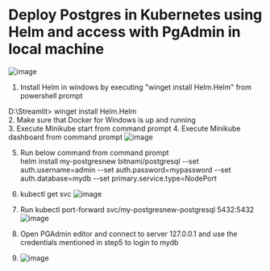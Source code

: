# Deploy Postgres in Kubernetes using Helm and access with PgAdmin in local machine

![image](https://github.com/user-attachments/assets/1a7cb5c6-ce0b-429b-b3f5-e2896f5c9d0d)

1. Install Helm in windows by executing "winget install Helm.Helm" from powershell prompt

 D:\Streamlit> winget install Helm.Helm    
2. Make sure that Docker for Windows is up and running  
3. Execute Minikube start  from command prompt
4. Execute Minikube dashboard  from command prompt  ![image](https://github.com/user-attachments/assets/cb5c57e2-97ea-4953-a497-c6a1856e2063)  


5. Run below command from command prompt  
  helm install my-postgresnew bitnami/postgresql  --set auth.username=admin --set auth.password=mypassword --set auth.database=mydb  --set primary.service.type=NodePort
6. kubectl get svc ![image](https://github.com/user-attachments/assets/76ac252e-4bc2-4790-988c-a37674b35665)

7.  Run  kubectl port-forward svc/my-postgresnew-postgresql 5432:5432    ![image](https://github.com/user-attachments/assets/1e57458c-d891-4135-a2d8-00ab1afda9d9)
8.  Open PGAdmin editor and connect to server 127.0.0.1 and use the credentials mentioned in step5 to login to mydb
9.  ![image](https://github.com/user-attachments/assets/1ffe027f-26c9-4206-8693-1e12251f50d4)

